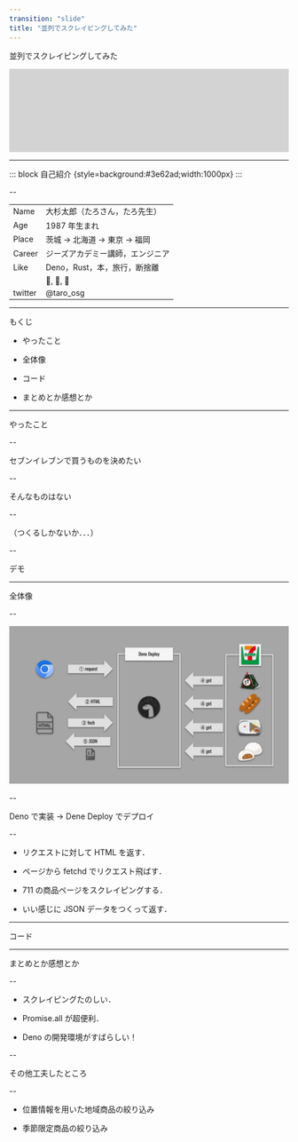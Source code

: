```yaml
---
transition: "slide"
title: "並列でスクレイピングしてみた"
---
```


並列でスクレイピングしてみた

<div style="display:flex;justify-content:space-evenly;background:lightgray;">
<img src="https://upload.wikimedia.org/wikipedia/commons/thumb/8/84/Deno.svg/1200px-Deno.svg.png" alt="" style="height:150px;">
</div>

---

::: block
自己紹介 {style=background:#3e62ad;width:1000px}
:::

--

|         |                                  |
| ------- | -------------------------------- |
| Name    | 大杉太郎（たろさん，たろ先生）   |
| Age     | 1987 年生まれ                    |
| Place   | 茨城 -> 北海道 -> 東京 -> 福岡   |
| Career  | ジーズアカデミー講師，エンジニア |
| Like    | Deno，Rust，本，旅行，断捨離     |
|         | 🥃, 🍺, 🍷                       |
| twitter | @taro_osg                        |

---

もくじ

- やったこと

- 全体像

- コード

- まとめとか感想とか

---

やったこと

--

セブンイレブンで買うものを決めたい

--

そんなものはない

--

（つくるしかないか．．．）

--

デモ

---

全体像

--

![アプリケーション全体像](./img/lunch711-develop-image01.svg)

--

Deno で実装 -> Dene Deploy でデプロイ

--

- リクエストに対して HTML を返す．

- ページから fetchd でリクエスト飛ばす．

- 711 の商品ページをスクレイピングする．

- いい感じに JSON データをつくって返す．

---

コード

---

まとめとか感想とか

--

- スクレイピングたのしい．

- Promise.all が超便利．

- Deno の開発環境がすばらしい！

--

その他工夫したところ

--

- 位置情報を用いた地域商品の絞り込み

- 季節限定商品の絞り込み
